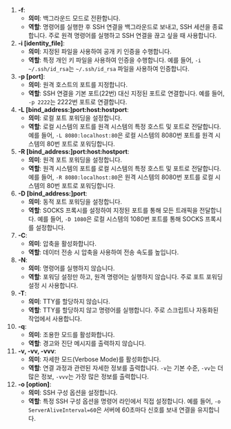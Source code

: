1. **-f**:
   - **의미**: 백그라운드 모드로 전환합니다.
   - **역할**: 명령어를 실행한 후 SSH 연결을 백그라운드로 보내고, SSH 세션을 종료합니다. 주로 원격 명령어를 실행하고 SSH 연결을 끊고 싶을 때 사용합니다.
2. **-i [identity_file]**:
   - **의미**: 지정된 파일을 사용하여 공개 키 인증을 수행합니다.
   - **역할**: 특정 개인 키 파일을 사용하여 인증을 수행합니다. 예를 들어, `-i ~/.ssh/id_rsa`는 `~/.ssh/id_rsa` 파일을 사용하여 인증합니다.
3. **-p [port]**:
   - **의미**: 원격 호스트의 포트를 지정합니다.
   - **역할**: SSH 연결을 기본 포트(22번) 대신 지정된 포트로 연결합니다. 예를 들어, `-p 2222`는 2222번 포트로 연결합니다.
4. **-L [bind_address:]port:host:hostport**:
   - **의미**: 로컬 포트 포워딩을 설정합니다.
   - **역할**: 로컬 시스템의 포트를 원격 시스템의 특정 호스트 및 포트로 전달합니다. 예를 들어, `-L 8080:localhost:80`은 로컬 시스템의 8080번 포트를 원격 시스템의 80번 포트로 포워딩합니다.
5. **-R [bind_address:]port:host:hostport**:
   - **의미**: 원격 포트 포워딩을 설정합니다.
   - **역할**: 원격 시스템의 포트를 로컬 시스템의 특정 호스트 및 포트로 전달합니다. 예를 들어, `-R 8080:localhost:80`은 원격 시스템의 8080번 포트를 로컬 시스템의 80번 포트로 포워딩합니다.
6. **-D [bind_address:]port**:
   - **의미**: 동적 포트 포워딩을 설정합니다.
   - **역할**: SOCKS 프록시를 설정하여 지정된 포트를 통해 모든 트래픽을 전달합니다. 예를 들어, `-D 1080`은 로컬 시스템의 1080번 포트를 통해 SOCKS 프록시를 설정합니다.
7. **-C**:
   - **의미**: 압축을 활성화합니다.
   - **역할**: 데이터 전송 시 압축을 사용하여 전송 속도를 높입니다.
8. **-N**:
   - **의미**: 명령어를 실행하지 않습니다.
   - **역할**: 포워딩 설정만 하고, 원격 명령어는 실행하지 않습니다. 주로 포트 포워딩 설정 시 사용합니다.
9. **-T**:
   - **의미**: TTY를 할당하지 않습니다.
   - **역할**: TTY를 할당하지 않고 명령어를 실행합니다. 주로 스크립트나 자동화된 작업에서 사용합니다.
10. **-q**:
    - **의미**: 조용한 모드를 활성화합니다.
    - **역할**: 경고와 진단 메시지를 출력하지 않습니다.
11. **-v, -vv, -vvv**:
    - **의미**: 자세한 모드(Verbose Mode)를 활성화합니다.
    - **역할**: 연결 과정과 관련된 자세한 정보를 출력합니다. `-v`는 기본 수준, `-vv`는 더 많은 정보, `-vvv`는 가장 많은 정보를 출력합니다.
12. **-o [option]**:
    - **의미**: SSH 구성 옵션을 설정합니다.
    - **역할**: 특정 SSH 구성 옵션을 명령어 라인에서 직접 설정합니다. 예를 들어, `-o ServerAliveInterval=60`은 서버에 60초마다 신호를 보내 연결을 유지합니다.